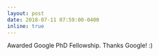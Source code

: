 ```yaml
---
layout: post
date: 2018-07-11 07:59:00-0400
inline: true
---
```


Awarded Google PhD Fellowship. Thanks Google! :)